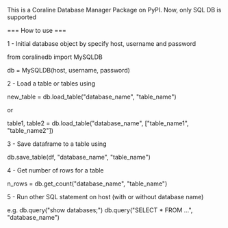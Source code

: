 This is a Coraline Database Manager Package on PyPI. Now, only SQL DB is supported

=== How to use ===

1 - Initial database object by specify host, username and password

from coralinedb import MySQLDB

db = MySQLDB(host, username, password)



2 - Load a table or tables using

new_table = db.load_table("database_name", "table_name")

or

table1, table2 = db.load_table("database_name", ["table_name1", "table_name2"])



3 - Save dataframe to a table using

db.save_table(df, "database_name", "table_name")



4 - Get number of rows for a table

n_rows = db.get_count("database_name", "table_name")



5 - Run other SQL statement on host (with or without database name)

e.g.
db.query("show databases;")
db.query("SELECT * FROM ...", "database_name")
